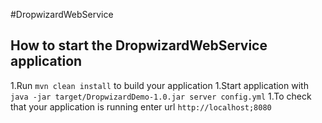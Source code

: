 #DropwizardWebService

How to start the DropwizardWebService application
---

1.Run `mvn clean install` to build your application
1.Start application with `java -jar target/DropwizardDemo-1.0.jar server config.yml`
1.To check that your application is running enter url `http://localhost;8080`
